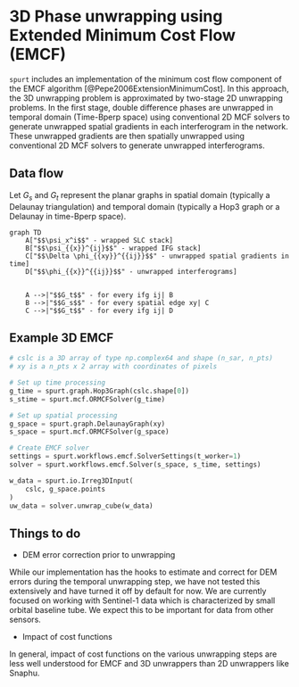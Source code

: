 # 3D Phase unwrapping using Extended Minimum Cost Flow (EMCF)

`spurt` includes an implementation of the minimum cost flow component of the EMCF algorithm [@Pepe2006ExtensionMinimumCost]. In this approach, the 3D unwrapping problem is approximated by two-stage 2D unwrapping problems. In the first stage, double difference phases are unwrapped in temporal domain (Time-Bperp space) using conventional 2D MCF solvers to generate unwrapped spatial gradients in each interferogram in the network. These unwrapped gradients are then spatially unwrapped using conventional 2D MCF solvers to generate unwrapped interferograms.

## Data flow

Let $G_s$ and $G_t$ represent the planar graphs in spatial domain (typically a Delaunay triangulation) and temporal domain (typically a Hop3 graph or a Delaunay in time-Bperp space).

```mermaid
graph TD
    A["$$\psi_x^i$$" - wrapped SLC stack]
    B["$$\psi_{{x}}^{ij}$$" - wrapped IFG stack]
    C["$$\Delta \phi_{{xy}}^{{ij}}$$" - unwrapped spatial gradients in time]
    D["$$\phi_{{x}}^{{ij}}$$" - unwrapped interferograms]


    A -->|"$$G_t$$" - for every ifg ij| B
    B -->|"$$G_s$$" - for every spatial edge xy| C
    C -->|"$$G_t$$" - for every ifg ij| D
```

## Example 3D EMCF

``` py
# cslc is a 3D array of type np.complex64 and shape (n_sar, n_pts)
# xy is a n_pts x 2 array with coordinates of pixels

# Set up time processing
g_time = spurt.graph.Hop3Graph(cslc.shape[0])
s_stime = spurt.mcf.ORMCFSolver(g_time)

# Set up spatial processing
g_space = spurt.graph.DelaunayGraph(xy)
s_space = spurt.mcf.ORMCFSolver(g_space)

# Create EMCF solver
settings = spurt.workflows.emcf.SolverSettings(t_worker=1)
solver = spurt.workflows.emcf.Solver(s_space, s_time, settings)

w_data = spurt.io.Irreg3DInput(
    cslc, g_space.points
)
uw_data = solver.unwrap_cube(w_data)

```


## Things to do

- DEM error correction prior to unwrapping

While our implementation has the hooks to estimate and correct for DEM errors during the temporal unwrapping step, we have not tested this extensively and have turned it off by default for now. We are currently focused on working with Sentinel-1 data which is characterized by small orbital baseline tube. We expect this to be important for data from other sensors.

- Impact of cost functions

In general, impact of cost functions on the various unwrapping steps are less well understood for EMCF and 3D unwrappers than 2D unwrappers like Snaphu.
